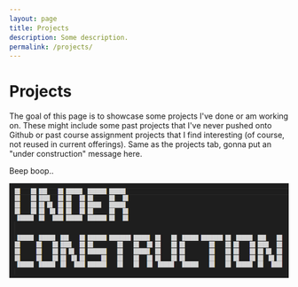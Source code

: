 ```yaml
---
layout: page
title: Projects
description: Some description.
permalink: /projects/
---
```


<!-- <img class="img-rounded" src="/assets/img/uploads/profile.png" alt="Thiago Rossener" width="200"> -->

# Projects

The goal of this page is to showcase some projects I've done or am working on. These might include some past projects that I've never pushed onto Github or past course assignment projects that I find interesting (of course, not reused in current offerings). Same as the projects tab, gonna put an "under construction" message here.




Beep boop..

<img src="/assets/img/under_construction.png" alt="Under Construction" width="600">   